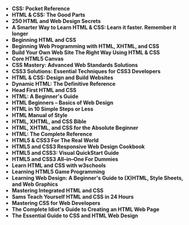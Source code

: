 <ul>
                                <li><b><a target="_blank" href="https://github.com/manjunath5496/HTML-CSS-Programming-Books/blob/master/hcss(1).pdf" style="text-decoration:none;">CSS: Pocket Reference </a></b></li>
                                <li><b><a target="_blank" href="https://github.com/manjunath5496/HTML-CSS-Programming-Books/blob/master/hcss(2).pdf" style="text-decoration:none;">HTML & CSS: The Good Parts</a></b></li>
                                <li><b><a target="_blank" href="https://github.com/manjunath5496/HTML-CSS-Programming-Books/blob/master/hcss(3).pdf" style="text-decoration:none;">250 HTML and Web Design Secrets</a></b></li>
                               
<li><b><a target="_blank" href="https://github.com/manjunath5496/HTML-CSS-Programming-Books/blob/master/hcss(4).pdf" style="text-decoration:none;">A Smarter Way to Learn HTML & CSS: Learn it faster. Remember it longer</a></b></li>
                                <li><b><a target="_blank" href="https://github.com/manjunath5496/HTML-CSS-Programming-Books/blob/master/hcss(5).pdf" style="text-decoration:none;">Beginning HTML and CSS </a></b></li>
                                
 <li><b><a target="_blank" href="https://github.com/manjunath5496/HTML-CSS-Programming-Books/blob/master/hcss(6).pdf" style="text-decoration:none;">Beginning Web Programming with HTML, XHTML, and CSS</a></b></li>
                          
<li><b><a target="_blank" href="https://github.com/manjunath5496/HTML-CSS-Programming-Books/blob/master/hcss(7).pdf" style="text-decoration:none;">Build Your Own Web Site The Right Way Using HTML & CSS </a></b></li>
                                <li><b><a target="_blank" href="https://github.com/manjunath5496/HTML-CSS-Programming-Books/blob/master/hcss(8).pdf" style="text-decoration:none;">Core HTML5 Canvas </a></b></li>
                                <li><b><a target="_blank" href="https://github.com/manjunath5496/HTML-CSS-Programming-Books/blob/master/hcss(9).pdf" style="text-decoration:none;">CSS Mastery: Advanced Web Standards Solutions</a></b></li>
                                
<li><b><a target="_blank" href="https://github.com/manjunath5496/HTML-CSS-Programming-Books/blob/master/hcss(10).pdf" style="text-decoration:none;">CSS3 Solutions: Essential Techniques for CSS3 Developers</a></b></li>  
        
<li><b><a target="_blank" href="https://github.com/manjunath5496/HTML-CSS-Programming-Books/blob/master/hcss(11).pdf" style="text-decoration:none;">HTML & CSS: Design and Build Websites </a></b></li>
                                <li><b><a target="_blank" href="https://github.com/manjunath5496/HTML-CSS-Programming-Books/blob/master/hcss(12).pdf" style="text-decoration:none;">Dynamic HTML: The Definitive Reference</a></b></li>
 <li><b><a target="_blank" href="https://github.com/manjunath5496/HTML-CSS-Programming-Books/blob/master/hcss(13).pdf" style="text-decoration:none;">Head First HTML and CSS</a></b></li>  
  <li><b><a target="_blank" href="https://github.com/manjunath5496/HTML-CSS-Programming-Books/blob/master/hcss(14).pdf" style="text-decoration:none;">HTML: A Beginner's Guide</a></b></li>  
 <li><b><a target="_blank" href="https://github.com/manjunath5496/HTML-CSS-Programming-Books/blob/master/hcss(15).pdf" style="text-decoration:none;">HTML Beginners – Basics of Web Design</a></b></li>
                                <li><b><a target="_blank" href="https://github.com/manjunath5496/HTML-CSS-Programming-Books/blob/master/hcss(16).pdf" style="text-decoration:none;">HTML in 10 Simple Steps or Less</a></b></li>

 <li><b><a target="_blank" href="https://github.com/manjunath5496/HTML-CSS-Programming-Books/blob/master/hcss(17).pdf" style="text-decoration:none;">HTML Manual of Style</a></b></li>
                                <li><b><a target="_blank" href="https://github.com/manjunath5496/HTML-CSS-Programming-Books/blob/master/hcss(18).pdf" style="text-decoration:none;">HTML, XHTML, and CSS Bible</a></b></li>

<li><b><a target="_blank" href="https://github.com/manjunath5496/HTML-CSS-Programming-Books/blob/master/hcss(19).pdf" style="text-decoration:none;">HTML, XHTML, and CSS for the Absolute Beginner</a></b></li>

 <li><b><a target="_blank" href="https://github.com/manjunath5496/HTML-CSS-Programming-Books/blob/master/hcss(20).pdf" style="text-decoration:none;">HTML: The Complete Reference</a></b></li>
                                <li><b><a target="_blank" href="https://github.com/manjunath5496/HTML-CSS-Programming-Books/blob/master/hcss(21).pdf" style="text-decoration:none;">HTML5 & CSS3 For The Real World</a></b></li>

   <li><b><a target="_blank" href="https://github.com/manjunath5496/HTML-CSS-Programming-Books/blob/master/hcss(22).pdf" style="text-decoration:none;">HTML5 and CSS3 Responsive Web Design Cookbook</a></b></li>

 <li><b><a target="_blank" href="https://github.com/manjunath5496/HTML-CSS-Programming-Books/blob/master/hcss(23).pdf" style="text-decoration:none;">HTML5 and CSS3: Visual QuickStart Guide</a></b></li>
                                <li><b><a target="_blank" href="https://github.com/manjunath5496/HTML-CSS-Programming-Books/blob/master/hcss(24).pdf" style="text-decoration:none;">HTML5 and CSS3 All–in–One For Dummies</a></b></li>

<li><b><a target="_blank" href="https://github.com/manjunath5496/HTML-CSS-Programming-Books/blob/master/hcss(25).pdf" style="text-decoration:none;">Learn HTML and CSS with w3schools</a></b></li>

   <li><b><a target="_blank" href="https://github.com/manjunath5496/HTML-CSS-Programming-Books/blob/master/hcss(26).pdf" style="text-decoration:none;">Learning HTML5 Game Programming</a></b></li>

 <li><b><a target="_blank" href="https://github.com/manjunath5496/HTML-CSS-Programming-Books/blob/master/hcss(27).pdf" style="text-decoration:none;">Learning Web Design: A Beginner's Guide to (X)HTML, Style Sheets, and Web Graphics</a></b></li>
                                <li><b><a target="_blank" href="https://github.com/manjunath5496/HTML-CSS-Programming-Books/blob/master/hcss(28).rar" style="text-decoration:none;">Mastering Integrated HTML and CSS</a></b></li>

<li><b><a target="_blank" href="https://github.com/manjunath5496/HTML-CSS-Programming-Books/blob/master/hcss(29).pdf" style="text-decoration:none;">Sams Teach Yourself HTML and CSS in 24 Hours</a></b></li>

<li><b><a target="_blank" href="https://github.com/manjunath5496/HTML-CSS-Programming-Books/blob/master/hcss(30).pdf" style="text-decoration:none;">Mastering CSS for Web Developers</a></b></li>

<li><b><a target="_blank" href="https://github.com/manjunath5496/HTML-CSS-Programming-Books/blob/master/hcss(31).pdf" style="text-decoration:none;">The Complete Idiot's Guide to Creating an HTML Web Page</a></b></li>

   <li><b><a target="_blank" href="https://github.com/manjunath5496/HTML-CSS-Programming-Books/blob/master/hcss(32).pdf" style="text-decoration:none;">The Essential Guide to CSS and HTML Web Design</a></b></li>










</ul>
        
